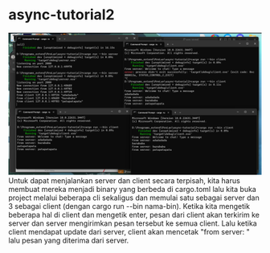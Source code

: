 # async-tutorial2
![Screenshot hasil awal](screenshot/result_1.png)
Untuk dapat menjalankan server dan client secara terpisah, kita harus membuat mereka menjadi binary yang berbeda di cargo.toml lalu kita buka project melalui beberapa cli sekaligus dan memulai satu sebagai server dan 3 sebagai client (dengan cargo run --bin nama-bin). Ketika kita mengetik beberapa hal di client dan mengetik enter, pesan dari client akan terkirim ke server dan server mengirimkan pesan tersebut ke semua client. Lalu ketika client mendapat update dari server, client akan mencetak "from server: " lalu pesan yang diterima dari server.